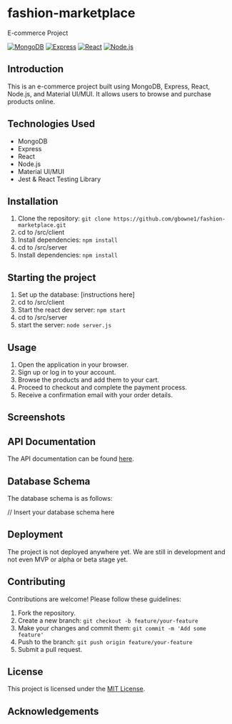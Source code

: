 # fashion-marketplace

E-commerce Project

[![MongoDB](https://img.shields.io/badge/MongoDB-<version>-<color>)](https://www.mongodb.com/)
[![Express](https://img.shields.io/badge/Express-<version>-<color>)](https://expressjs.com/)
[![React](https://img.shields.io/badge/React-<version>-<color>)](https://reactjs.org/)
[![Node.js](https://img.shields.io/badge/Node.js-<version>-<color>)](https://nodejs.org/)

## Introduction

This is an e-commerce project built using MongoDB, Express, React, Node.js, and Material UI/MUI. It allows users to browse and purchase products online.

## Technologies Used

- MongoDB
- Express
- React
- Node.js
- Material UI/MUI
- Jest & React Testing Library

## Installation

1. Clone the repository: `git clone https://github.com/gbowne1/fashion-marketplace.git`
2. cd to /src/client
3. Install dependencies: `npm install`
4. cd to /src/server
5. Install dependencies: `npm install`

## Starting the project

1. Set up the database: [instructions here]
2. cd to /src/client
3. Start the react dev server: `npm start`
4. cd to /src/server
5. start the server: `node server.js`

## Usage

1. Open the application in your browser.
2. Sign up or log in to your account.
3. Browse the products and add them to your cart.
4. Proceed to checkout and complete the payment process.
5. Receive a confirmation email with your order details.

## Screenshots

## API Documentation

The API documentation can be found [here](/docs/api-docs).

## Database Schema

The database schema is as follows:

// Insert your database schema here

## Deployment

The project is not deployed anywhere yet. We are still in development and not even MVP or alpha or beta stage yet.

## Contributing

Contributions are welcome! Please follow these guidelines:

1. Fork the repository.
2. Create a new branch: `git checkout -b feature/your-feature`
3. Make your changes and commit them: `git commit -m 'Add some feature'`
4. Push to the branch: `git push origin feature/your-feature`
5. Submit a pull request.

## License

This project is licensed under the [MIT License](LICENSE).

## Acknowledgements
